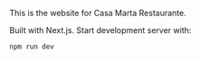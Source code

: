 This is the website for Casa Marta Restaurante.

Built with Next.js. Start development server with:

```bash
npm run dev
```

